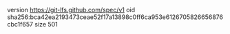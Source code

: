 version https://git-lfs.github.com/spec/v1
oid sha256:bca42ea2193473ceae52f17a13898c0ff6ca953e6126705826656876cbc1f657
size 501
